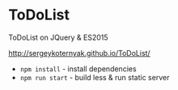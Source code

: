 # ToDoList
ToDoList on JQuery &amp; ES2015

http://sergeykoternyak.github.io/ToDoList/

- `npm install` - install dependencies
- `npm run start` - build less & run static server
